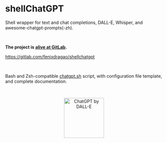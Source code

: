 # shellChatGPT

Shell wrapper for text and chat completions, DALL-E, Whisper, and awesome-chatgpt-prompts(-zh).


<br />

**The project is [alive at GitLab](https://gitlab.com/fenixdragao/shellchatgpt).**

<https://gitlab.com/fenixdragao/shellchatgpt>


<br />

Bash and Zsh-compatible [chatgpt.sh](https://gitlab.com/fenixdragao/shellchatgpt/-/blob/main/chatgpt.sh)
script, with configuration file template, and complete documentation.


<br />

<!-- ![ChatGPT by DALL-E](https://gitlab.com/mountaineerbr/etc/-/raw/main/gfx/dalle_out20b.png) -->

<p align="center">
  <img width="128" height="128" alt="ChatGPT by DALL-E" src="https://gitlab.com/mountaineerbr/etc/-/raw/main/gfx/dalle_out20b.png">
</p>
